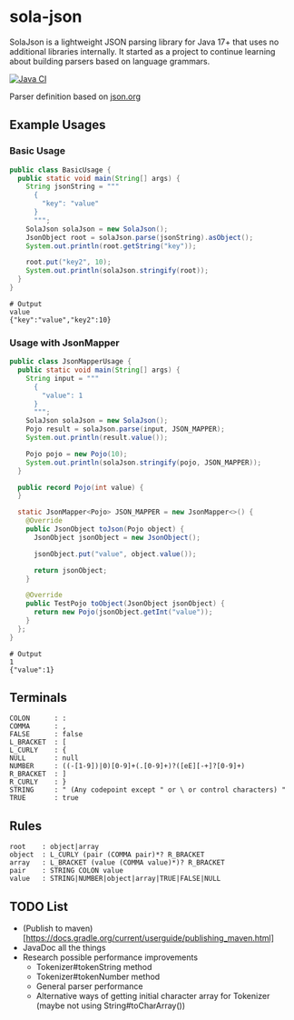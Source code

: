 # sola-json

SolaJson is a lightweight JSON parsing library for Java 17+ that uses no additional libraries internally.
It started as a project to continue learning about building parsers based on language grammars.

[![Java CI](https://github.com/iamdudeman/sola-json/actions/workflows/gradle.yml/badge.svg)](https://github.com/iamdudeman/sola-json/actions/workflows/gradle.yml)

Parser definition based on [json.org](https://www.json.org/json-en.html)

## Example Usages

### Basic Usage

```java
public class BasicUsage {
  public static void main(String[] args) {
    String jsonString = """
      {
        "key": "value"
      }
      """;
    SolaJson solaJson = new SolaJson();
    JsonObject root = solaJson.parse(jsonString).asObject();
    System.out.println(root.getString("key"));

    root.put("key2", 10);
    System.out.println(solaJson.stringify(root));
  }
}
```

```shell
# Output
value
{"key":"value","key2":10}
```

### Usage with JsonMapper

```java
public class JsonMapperUsage {
  public static void main(String[] args) {
    String input = """
      {
        "value": 1
      }
      """;
    SolaJson solaJson = new SolaJson();
    Pojo result = solaJson.parse(input, JSON_MAPPER);
    System.out.println(result.value());

    Pojo pojo = new Pojo(10);
    System.out.println(solaJson.stringify(pojo, JSON_MAPPER));
  }

  public record Pojo(int value) {
  }

  static JsonMapper<Pojo> JSON_MAPPER = new JsonMapper<>() {
    @Override
    public JsonObject toJson(Pojo object) {
      JsonObject jsonObject = new JsonObject();

      jsonObject.put("value", object.value());

      return jsonObject;
    }

    @Override
    public TestPojo toObject(JsonObject jsonObject) {
      return new Pojo(jsonObject.getInt("value"));
    }
  };
}
```

```shell
# Output
1
{"value":1}
```

## Terminals

```
COLON      : :
COMMA      : ,
FALSE      : false
L_BRACKET  : [
L_CURLY    : {
NULL       : null
NUMBER     : ((-[1-9])|0)[0-9]+(.[0-9]+)?([eE][-+]?[0-9]+)
R_BRACKET  : ]
R_CURLY    : }
STRING     : " (Any codepoint except " or \ or control characters) "
TRUE       : true
```

## Rules

```
root    : object|array
object  : L_CURLY (pair (COMMA pair)*? R_BRACKET
array   : L_BRACKET (value (COMMA value)*)? R_BRACKET
pair    : STRING COLON value
value   : STRING|NUMBER|object|array|TRUE|FALSE|NULL
```

## TODO List

* (Publish to maven)[https://docs.gradle.org/current/userguide/publishing_maven.html]
* JavaDoc all the things
* Research possible performance improvements
  * Tokenizer#tokenString method
  * Tokenizer#tokenNumber method
  * General parser performance
  * Alternative ways of getting initial character array for Tokenizer (maybe not using String#toCharArray())
